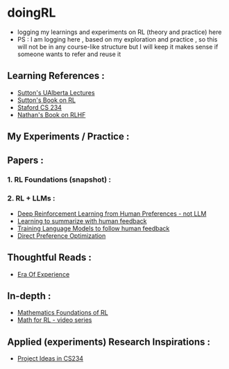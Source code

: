 # doingRL
- logging my learnings and experiments on RL (theory and practice) here
- PS : I am logging here , based on my exploration and practice , so this will not be in any course-like structure but I will keep it makes sense if someone wants to refer and reuse it

## Learning References :
- [Sutton's UAlberta Lectures](https://web.stanford.edu/class/cme241/lecture_slides/rich_sutton_slides/2-3-bandits.pdf)
- [Sutton's Book on RL ](http://www.incompleteideas.net/book/RLbook2020trimmed.pdf)
- [Staford CS 234](https://www.youtube.com/playlist?list=PLoROMvodv4rN4wG6Nk6sNpTEbuOSosZdX)
- [Nathan's Book on RLHF](https://rlhfbook.com/c/01-introduction.html)

## My Experiments / Practice :


## Papers : 
### 1. RL Foundations (snapshot) : 

### 2. RL + LLMs :
- [Deep Reinforcement Learning from Human Preferences - not LLM](https://arxiv.org/pdf/1706.03741)
- [Learning to summarize with human feedback](https://proceedings.neurips.cc/paper_files/paper/2020/file/1f89885d556929e98d3ef9b86448f951-Paper.pdf)
- [Training Language Models to follow human feedback](https://arxiv.org/pdf/2203.02155)
- [Direct Preference Optimization](https://arxiv.org/pdf/2305.18290)

## Thoughtful Reads :
- [Era Of Experience](https://storage.googleapis.com/deepmind-media/Era-of-Experience%20/The%20Era%20of%20Experience%20Paper.pdf)

## In-depth : 
- [Mathematics Foundations of RL](https://github.com/MathFoundationRL/Book-Mathematical-Foundation-of-Reinforcement-Learning)
- [Math for RL - video series](https://www.youtube.com/watch?v=zJHtM5dN69g&list=PLEhdbSEZZbDaFWPX4gehhwB9vJZJ1DNm8&index=3)

## Applied (experiments) Research Inspirations :
- [Project Ideas in CS234](https://web.stanford.edu/class/cs234/project.html)

